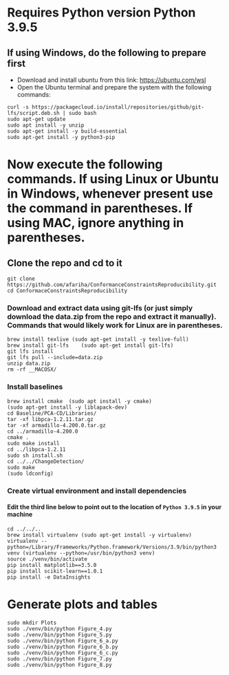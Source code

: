 # Requires Python version Python 3.9.5

## If using Windows, do the following to prepare first

- Download and install ubuntu from this link: https://ubuntu.com/wsl
- Open the Ubuntu terminal and prepare the system with the following commands:

```
curl -s https://packagecloud.io/install/repositories/github/git-lfs/script.deb.sh | sudo bash
sudo apt-get update
sudo apt install -y unzip
sudo apt-get install -y build-essential
sudo apt-get install -y python3-pip
```

# Now execute the following commands. If using Linux or Ubuntu in Windows, whenever present use the command in parentheses. If using MAC, ignore anything in parentheses.

## Clone the repo and cd to it
```
git clone https://github.com/afariha/ConformanceConstraintsReproducibility.git
cd ConformaceConstraintsReproducibility
```

### Download and extract data using git-lfs (or just simply download the data.zip from the repo and extract it manually). Commands that would likely work for Linux are in parentheses.
```
brew install texlive (sudo apt-get install -y texlive-full)
brew install git-lfs	(sudo apt-get install git-lfs)
git lfs install
git lfs pull --include=data.zip
unzip data.zip
rm -rf __MACOSX/
```

### Install baselines
```
brew install cmake	(sudo apt install -y cmake)
(sudo apt-get install -y liblapack-dev)
cd Baseline/PCA-CD/Libraries/
tar -xf libpca-1.2.11.tar.gz
tar -xf armadillo-4.200.0.tar.gz 
cd ../armadillo-4.200.0
cmake .
sudo make install
cd ../libpca-1.2.11
sudo sh install.sh
cd ../../ChangeDetection/
sudo make
(sudo ldconfig)
```

### Create virtual environment and install dependencies
#### Edit the third line below to point out to the location of `Python 3.9.5` in your machine
```
cd ../../..
brew install virtualenv (sudo apt-get install -y virtualenv)
virtualenv --python=/Library/Frameworks/Python.framework/Versions/3.9/bin/python3 venv (virtualenv --python=/usr/bin/python3 venv)
source ./venv/bin/activate 
pip install matplotlib==3.5.0
pip install scikit-learn==1.0.1
pip install -e DataInsights
```

# Generate plots and tables

```
sudo mkdir Plots
sudo ./venv/bin/python Figure_4.py
sudo ./venv/bin/python Figure_5.py
sudo ./venv/bin/python Figure_6_a.py
sudo ./venv/bin/python Figure_6_b.py
sudo ./venv/bin/python Figure_6_c.py
sudo ./venv/bin/python Figure_7.py
sudo ./venv/bin/python Figure_8.py
```
